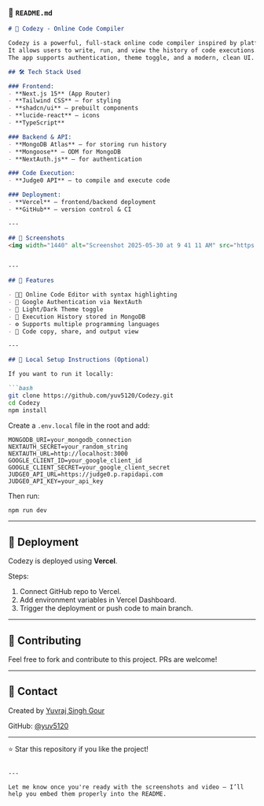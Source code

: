 
### 📄 `README.md`

````markdown
# 🚀 Codezy - Online Code Compiler

Codezy is a powerful, full-stack online code compiler inspired by platforms like CodeChef IDE.
It allows users to write, run, and view the history of code executions.
The app supports authentication, theme toggle, and a modern, clean UI.

## 🛠 Tech Stack Used

### Frontend:
- **Next.js 15** (App Router)
- **Tailwind CSS** – for styling
- **shadcn/ui** – prebuilt components
- **lucide-react** – icons
- **TypeScript**

### Backend & API:
- **MongoDB Atlas** – for storing run history
- **Mongoose** – ODM for MongoDB
- **NextAuth.js** – for authentication

### Code Execution:
- **Judge0 API** – to compile and execute code

### Deployment:
- **Vercel** – frontend/backend deployment
- **GitHub** – version control & CI

---

## 📸 Screenshots
<img width="1440" alt="Screenshot 2025-05-30 at 9 41 11 AM" src="https://github.com/user-attachments/assets/7a1a467b-825a-4c7f-8efd-62e8170ea1e4" />


---

## 📂 Features

- 🧑‍💻 Online Code Editor with syntax highlighting
- 🔐 Google Authentication via NextAuth
- 🌙 Light/Dark Theme toggle
- 📜 Execution History stored in MongoDB
- ⚙️ Supports multiple programming languages
- 💾 Code copy, share, and output view

---

## 🧪 Local Setup Instructions (Optional)

If you want to run it locally:

```bash
git clone https://github.com/yuv5120/Codezy.git
cd Codezy
npm install
````

Create a `.env.local` file in the root and add:

```env
MONGODB_URI=your_mongodb_connection
NEXTAUTH_SECRET=your_random_string
NEXTAUTH_URL=http://localhost:3000
GOOGLE_CLIENT_ID=your_google_client_id
GOOGLE_CLIENT_SECRET=your_google_client_secret
JUDGE0_API_URL=https://judge0.p.rapidapi.com
JUDGE0_API_KEY=your_api_key
```

Then run:

```bash
npm run dev
```

---

## 🚀 Deployment

Codezy is deployed using **Vercel**.

Steps:

1. Connect GitHub repo to Vercel.
2. Add environment variables in Vercel Dashboard.
3. Trigger the deployment or push code to main branch.

---

## 🤝 Contributing

Feel free to fork and contribute to this project. PRs are welcome!

---

## 📧 Contact

Created by [Yuvraj Singh Gour](https://www.linkedin.com/in/yuvraj-singh-gour-214424241/)

GitHub: [@yuv5120](https://github.com/yuv5120)

---

⭐ Star this repository if you like the project!

```

---

Let me know once you're ready with the screenshots and video — I’ll help you embed them properly into the README.
```
